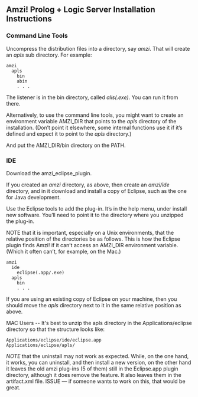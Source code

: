 ## Amzi! Prolog + Logic Server Installation Instructions

### Command Line Tools

Uncompress the distribution files into a directory, say *amzi*.  That will create an *apls* sub directory.  For example:

```
amzi
  apls
    bin
    abin
    . . .
```

The listener is in the bin directory, called *alis(.exe)*.  You can run it from there.

Alternatively, to use the command line tools, you might want to create an environment variable AMZI_DIR that points to the *apls* directory of the installation.  (Don’t point it elsewhere, some internal functions use it if it’s defined and expect it to point to the *apls* directory.)

And put the AMZI_DIR/bin directory on the PATH.

### IDE

Download the amzi_eclipse_plugin.

If you created an *amzi* directory, as above, then create an *amzi/ide* directory, and in it download and install a copy of Eclipse, such as the one for Java development.

Use the Eclipse tools to add the plug-in.  It’s in the help menu, under install new software.  You’ll need to point it to the directory where you unzipped the plug-in.

NOTE that it is important, especially on a Unix environments, that the relative position of the directories be as follows.  This is how the Eclipse plugin finds Amzi! if it can’t access an AMZI_DIR environment variable.  (Which it often can’t, for example, on the Mac.)

```
amzi
  ide
    eclipse(.app/.exe)
  apls
    bin
    . . .
```
If you are using an existing copy of Eclipse on your machine, then you should move the *apls* directory next to it in the same relative position as above.

MAC Users -- It's best to unzip the apls directory in the Applications/eclipse directory so that the structure looks like:
```
Applications/eclipse/ide/eclipse.app
Applications/eclipse/apls/
```

*NOTE* that the uninstall may not work as expected.  While, on the one hand, it works, you can uninstall, and then install a new version, on the other hand it leaves the old amzi plug-ins (5 of them) still in the Eclipse.app plugin directory, although it does remove the feature.  It also leaves them in the artifact.xml file.  ISSUE — if someone wants to work on this, that would be great.






